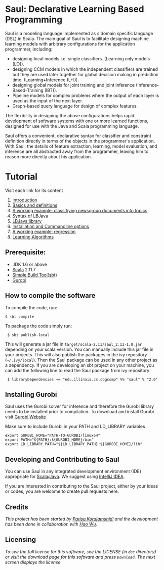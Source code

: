 # Saul: Declarative Learning  Based Programming

Saul is a modeling language implemented as s domain specific language (DSL) in Scala. The main goal of Saul is to facilitate designing machine learning models with arbitrary configurations for the application programmer, including: 

* designing local models i.e. single classifiers. (Learning only models (LO)). 
* designing CCM models in which the independent classifiers are trained but they are used later together for global decision making in prediction time. (Learning+Inference (L+I)). 
* designing global models for joint training and joint inference (Inference-Based-Training (IBT)).
* Pipeline models for complex problems where the output of each layer is used as the input of the next layer.
* Graph-based query language for design of complex features. 

The flexibility in designing the above configurations helps rapid development of software systems with one or more learned functions, designed for use with the Java and Scala programming language. 

Saul offers a convenient, declarative syntax for classifier and constraint definition directly in terms of the objects in the programmer's application. With Saul, the details of feature extraction, learning, model evaluation, and inference are all abstracted away from the programmer, leaving him to reason more directly about his application.

# Tutorial
Visit each link for its content
 1. [Introduction](doc/INTRO.md)
 2. [Basics and definitions](doc/DEFINITIONS.md)
 3. [A working example: classifiying newsgroup documents into topics](doc/20NEWSGROUP.md)
 4. [Syntax of LBJava](doc/LBJLANGUAGE.md)
 5. [LBJava library](doc/LBJLIBRARY.md)
 6. [Installation and Commandline options](doc/INSTALLATION.md)
 7. [A working example: regression](doc/REGRESSION.md)
 8. [Learning Algorithms](doc/ALGORITHMS.md)


## Prerequisite:
 * JDK 1.6 or above
 * [Scala](http://www.scala-lang.org/) 2.11.7  
 * [Simple Build Tool(sbt)](http://www.scala-sbt.org/)
 * [Gurobi](http://www.gurobi.com/) 


## How to compile the software
 To compile the code, run: 
 
    $ sbt compile 
 
 To package the code simply run:
 
     $ sbt publish-local

This will generate a jar file in `target/scala-2.11/saul_2.11-1.0.jar` depending on your scala version. 
You can manually include this jar file in your projects. This will also publish the packages in the 
ivy repository (`~/.ivy/local`). Then the Saul package can be used in any other project as a dependency. 
If you are developing an sbt project on your machine, you can add the following line to read the 
Saul package from ivy repository: 
  
     $ libraryDependencies += "edu.illinois.cs.cogcomp" %% "saul" % "2.0"

## Installing Gurobi 
Saul uses the Gurobi solver for inference and therefore the Gurobi library needs to be installed 
prior to compilation. To download and install Gurobi visit [Gurobi Website](http://www.gurobi.com/)

Make sure to include Gurobi in your PATH and LD_LIBRARY variables

    export GUROBI_HOME="PATH-TO-GUROBI/linux64"
    export PATH="${PATH}:${GUROBI_HOME}/bin"
    export LD_LIBRARY_PATH="${LD_LIBRARY_PATH}:${GUROBI_HOME}/lib"

## Developing and Contributing to Saul 

You can use Saul in any integrated development environment (IDE) appropriate for [Scala](http:link.to.scala)/[Java](http:link.to.java).
We suggest using  [IntelliJ IDEA](https://www.jetbrains.com/idea/download/). 

If you are interested in contributing to the Saul project, either by your ideas or codes, you are welcome 
to create pull requests here. 

## Credits 
_This project has been started by [Parisa Kordjamshidi](kordjam@illinois.edu) and the development has been done in collaboration with [Hao Wu](haowu4@illinois.edu)._


## Licensing
_To see the full license for this software, see the LICENSE (in `doc` directory) or visit the download page 
for this software and press `Download`. The next screen displays the license._
